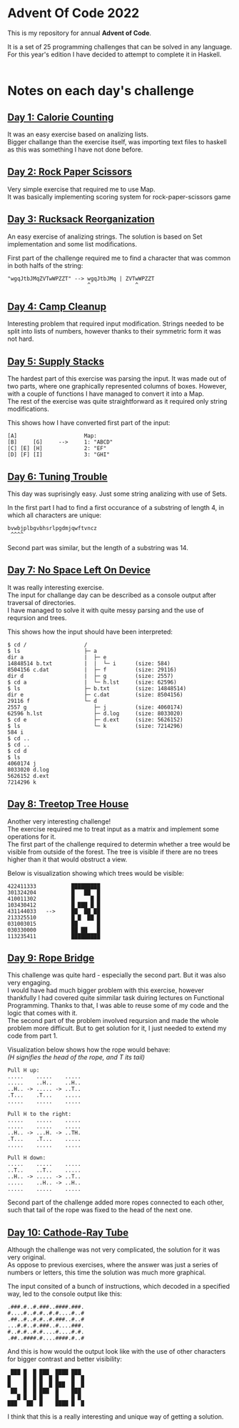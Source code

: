 # Advent Of Code 2022
This is my repository for annual **Advent of Code**.

It is a set of 25 programming challenges that can be solved in any language.  
For this year's edition I have decided to attempt to complete it in Haskell.  
</br>

# Notes on each day's challenge
## [Day 1: Calorie Counting](https://adventofcode.com/2022/day/1)

It was an easy exercise based on analizing lists.  
Bigger challange than the exercise itself, was importing text files to haskell as this was something I have not done before.

## [Day 2: Rock Paper Scissors](https://adventofcode.com/2022/day/2)

Very simple exercise that required me to use Map.  
It was basically implementing scoring system for rock-paper-scissors game

## [Day 3: Rucksack Reorganization](https://adventofcode.com/2022/day/3)

An easy exercise of analizing strings. The solution is based on Set implementation and some list modifications.

First part of the challenge required me to find a character that was common in both halfs of the string:  
```
"wgqJtbJMqZVTwWPZZT" --> wgqJtbJMq | ZVTwWPZZT
                         ^              ^
```


## [Day 4: Camp Cleanup](https://adventofcode.com/2022/day/4)

Interesting problem that required input modification. Strings needed to be split into lists of numbers, 
however thanks to their symmetric form it was not hard.

## [Day 5: Supply Stacks](https://adventofcode.com/2022/day/5)

The hardest part of this exercise was parsing the input. It was made out of two parts, where one graphically represented columns of boxes. 
However, with a couple of functions I have managed to convert it into a Map.  
The rest of the exercise was quite straightforward as it required only string modifications.

This shows how I have converted first part of the input:
```
[A]                     Map:
[B]     [G]     -->     1: "ABCD"
[C] [E] [H]             2: "EF"
[D] [F] [I]             3: "GHI"
```

## [Day 6: Tuning Trouble](https://adventofcode.com/2022/day/6)

This day was suprisingly easy. Just some string analizing with use of Sets.

In the first part I had to find a first occurance of a substring of length 4, in which all characters are unique:
```
bvwbjplbgvbhsrlpgdmjqwftvncz
 ^^^^
```
Second part was similar, but the length of a substring was 14.
## [Day 7: No Space Left On Device](https://adventofcode.com/2022/day/7)

It was really interesting exercise.  
The input for challange day can be described as a console output after traversal of directories.  
I have managed to solve it with quite messy parsing and the use of reqursion and trees.

This shows how the input should have been interpreted:
```
$ cd /                  /               
$ ls                    ├─ a            
dir a                   |  ├─ e         
14848514 b.txt          |  |  └─ i      (size: 584)   
8504156 c.dat           |  ├─ f         (size: 29116) 
dir d                   |  ├─ g         (size: 2557)
$ cd a                  |  └─ h.lst     (size: 62596)  
$ ls                    ├─ b.txt        (size: 14848514)
dir e                   ├─ c.dat        (size: 8504156)
29116 f                 └─ d            
2557 g                     ├─ j         (size: 4060174) 
62596 h.lst                ├─ d.log     (size: 8033020)
$ cd e                     ├─ d.ext     (size: 5626152)
$ ls                       └─ k         (size: 7214296)
584 i                   
$ cd ..                 
$ cd ..                 
$ cd d                  
$ ls                    
4060174 j               
8033020 d.log           
5626152 d.ext           
7214296 k        
```

## [Day 8: Treetop Tree House](https://adventofcode.com/2022/day/8)

Another very interesting challenge!  
The exercise required me to treat input as a matrix and implement some operations for it.  
The first part of the challenge required to determin whether a tree would be visible from outside of the forest. The tree is visible if there are no trees higher than it that would obstruct a view.  

Below is visualization showing which trees would be visible:

```
422411333           █████████
301324204           █   ██  █
410011302           █     █ █
103430412           █ ███ █ █
431144033   -->     ██  ██ ██
213325510           █ █  ██ █
031003015           ██      █
030330000           ██ ██   █
113235411           █████████
```

## [Day 9: Rope Bridge](https://adventofcode.com/2022/day/9)

This challenge was quite hard - especially the second part. But it was also very engaging.  
I would have had much bigger problem with this exercise, 
however thankfully I had covered quite simmilar task duiring lectures on Functional Programming. 
Thanks to that, I was able to reuse some of my code and the logic that comes with it.  
The second part of the problem involved reqursion and made the whole problem more difficult. 
But to get solution for it, I just needed to extend my code from part 1.

Visualization below shows how the rope would behave:  
*(H signifies the head of the rope, and T its tail)*

```
Pull H up:
.....    .....    .....
.....    ..H..    ..H..
..H.. -> ..... -> ..T..
.T...    .T...    .....
.....    .....    .....

Pull H to the right:
.....    .....    .....
.....    .....    .....
..H.. -> ...H. -> ..TH.
.T...    .T...    .....
.....    .....    .....

Pull H down:
.....    .....    .....
..T..    ..T..    .....
..H.. -> ..... -> ..T..
.....    ..H.. -> ..H..
.....    .....    .....
```
Second part of the challenge added more ropes connected to each other, such that tail of the rope was fixed to the head of the next one.

## [Day 10: Cathode-Ray Tube](https://adventofcode.com/2022/day/10)

Although the challenge was not very complicated, the solution for it was very original.  
As oppose to previous exercises, where the answer was just a series of numbers or letters, this time the solution was much more graphical. 

The input consited of a bunch of instructions, which decoded in a specified way, led to the console output like this:
```
.###.#..#.###..####.###.
#....#..#.#..#.#....#..#
.##..#..#.#..#.###..#..#
...#.#..#.###..#....###.
#..#.#..#.#....#....#.#.
.##..####.#....####.#..#
```
And this is how would the output look like with the use of other characters for bigger contrast and better visibility:
```
 ███ █  █ ███  ████ ███  
█    █  █ █  █ █    █  █ 
█    █  █ █  █ ███  █  █ 
 ██  █  █ ███  █    ███  
   █ █  █ █    █    █ █  
███   ██  █    ████ █  █ 
 ```
 I think that this is a really interesting and unique way of getting a solution.